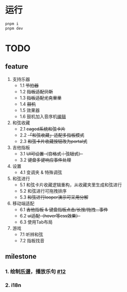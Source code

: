 # 运行

```bash
pnpm i
pnpm dev
```

# TODO

## feature

1. 支持乐器
    - 1.1 ~~节拍器~~
    - 1.2 ~~指板适配贝斯~~
    - 1.3 ~~指板适配尤克里里~~
    - 1.4 ~~鼓机~~
    - 1.5 效果器
    - 1.6 鼓机加入音序机[编辑](https://www.musicca.com/zh/chord-player)
2. 和弦收藏
    - 2.1 ~~caged系统和弦卡片~~
    - 2.2 ~~「和弦收藏」适配多指板模式~~
    - 2.3 ~~和弦卡片收藏按钮改为portal式~~
3. 吉他指板
    - 3.1 ~~UI可设置（宫格式｜弦钮式）~~
    - 3.2 ~~键盘多键响应事件处理~~
4. 设置
    - 4.1 变调夹 & 特殊调弦
5. 和弦进行
    - 5.1 和弦卡片收藏逻辑重构，从收藏夹里生成和弦进行
    - 5.2 和弦进行可拖拽排序
    - 5.3 ~~和弦进行looper演示可采用分解~~
6. 移动端适配
    - 6.1 ~~吉他指板 & 键盘指板点击/长按/拖拽...事件~~
    - 6.2 ~~ui适配（hover等css效果）~~
    - 6.3 使用Tab布局
7. 游戏
    - 7.1 听辨和弦
    - 7.2 指板找音

## milestone
### 1. 绘制[乐谱](https://github.com/CoderLine/alphaTab)，播放乐句 [#12](https://github.com/Barba828/buitar/issues/12)

### 2. i18n


